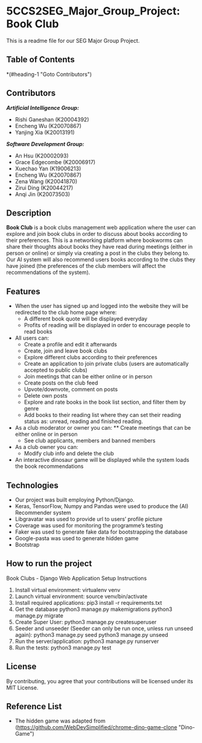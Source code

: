 # 5CCS2SEG_Major_Group_Project: Book Club
This is a readme file for our SEG Major Group Project.
## Table of Contents
  *(#heading-1 "Goto Contributors")

## Contributors
***Artificial Intelligence Group:***
  * Rishi Ganeshan (K20004392)
  * Encheng Wu (K20070867)
  * Yanjing Xia (K20013191)

***Software Development Group:***
* An Hsu (K20002093)
* Grace Edgecombe (K20006917)
* Xuechao Yan (K19006213)
* Encheng Wu (K20070867)
* Zena Wang (K20041870)
* Zirui Ding (K20044217)
* Anqi Jin (K20073503)

## Description
**Book Club** is a book clubs management web application where the user can explore and join book clubs in order to discuss about books according to their preferences. This is a networking platform where bookworms can share their thoughts about books they have read during meetings (either in person or online) or simply via creating a post in the clubs they belong to. Our AI system will also recommend users books according to the clubs they have joined (the preferences of the club members will affect the recommendations of the system).

## Features
* When the user has signed up and logged into the website they will be redirected to the club home page where:
	* A different book quote will be displayed everyday
	* Profits of reading will be displayed in order to encourage people to read books
* All users can:
	* Create a profile and edit it afterwards
	* Create, join and leave book clubs
	* Explore different clubs according to their preferences
	* Create an application to join private clubs (users are automatically accepted to public clubs)
	* Join meetings that can be either online or in person
	* Create posts on the club feed
	* Upvote/downvote, comment on posts
	* Delete own posts
	* Explore and rate books in the book list section, and filter them by genre
	* Add books to their reading list where they can set their reading status as: unread, reading and finished reading.
* As a club moderator or owner you can:
	** Create meetings that can be either online or in person
  * See club applicants, members and banned members
* As a club owner you can:
	* Modify club info and delete the club
* An interactive dinosaur game will be displayed while the system loads the book recommendations

## Technologies
* Our project was built employing Python/Django.
* Keras, TensorFlow, Numpy and Pandas were used to produce the (AI) Recommender system
* Libgravatar was used to provide url to users’ profile picture
* Coverage was used for monitoring the programme’s testing
* Faker was used to generate fake data for bootstrapping the database
* Google-pasta was used to generate hidden game
* Bootstrap

## How to run the project
Book Clubs - Django Web Application Setup Instructions
1. Install virtual environment:
virtualenv venv
2. Launch virtual environment:
source venv/bin/activate
3. Install required applications:
pip3 install -r requirements.txt
4. Get the database
python3 manage.py makemigrations
python3 manage.py migrate
5. Create Super User:
python3 manage.py createsuperuser
6. Seeder and unseeder (Seeder can only be run once, unless run unseed again):
python3 manage.py seed
python3 manage.py unseed
7. Run the server/application:
python3 manage.py runserver
8. Run the tests:
python3 manage.py test

## License
By contributing, you agree that your contributions will be licensed under its MIT License.

## Reference List
* The hidden game was adapted from (https://github.com/WebDevSimplified/chrome-dino-game-clone "Dino-Game")
